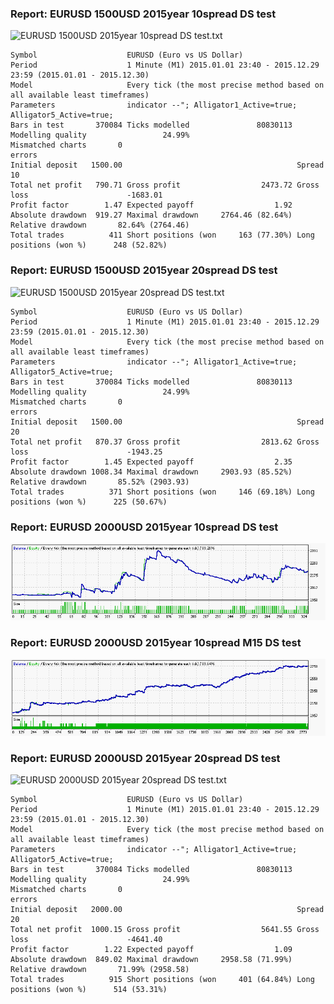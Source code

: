 
### Report: EURUSD 1500USD 2015year 10spread DS test

![EURUSD 1500USD 2015year 10spread DS test.txt](./EURUSD-1500USD-2015year-10spread-DS-test.gif)

    Symbol                    EURUSD (Euro vs US Dollar)
    Period                    1 Minute (M1) 2015.01.01 23:40 - 2015.12.29 23:59 (2015.01.01 - 2015.12.30)
    Model                     Every tick (the most precise method based on all available least timeframes)
    Parameters                indicator --"; Alligator1_Active=true; Alligator5_Active=true;
    Bars in test       370084 Ticks modelled               80830113 Modelling quality                 24.99%
    Mismatched charts       0
    errors
    Initial deposit   1500.00                                       Spread                                10
    Total net profit   790.71 Gross profit                  2473.72 Gross loss                      -1683.01
    Profit factor        1.47 Expected payoff                  1.92
    Absolute drawdown  919.27 Maximal drawdown     2764.46 (82.64%) Relative drawdown       82.64% (2764.46)
    Total trades          411 Short positions (won     163 (77.30%) Long positions (won %)      248 (52.82%)

### Report: EURUSD 1500USD 2015year 20spread DS test

![EURUSD 1500USD 2015year 20spread DS test.txt](./EURUSD-1500USD-2015year-20spread-DS-test.gif)

    Symbol                    EURUSD (Euro vs US Dollar)
    Period                    1 Minute (M1) 2015.01.01 23:40 - 2015.12.29 23:59 (2015.01.01 - 2015.12.30)
    Model                     Every tick (the most precise method based on all available least timeframes)
    Parameters                indicator --"; Alligator1_Active=true; Alligator5_Active=true;
    Bars in test       370084 Ticks modelled               80830113 Modelling quality                 24.99%
    Mismatched charts       0
    errors
    Initial deposit   1500.00                                       Spread                                20
    Total net profit   870.37 Gross profit                  2813.62 Gross loss                      -1943.25
    Profit factor        1.45 Expected payoff                  2.35
    Absolute drawdown 1008.34 Maximal drawdown     2903.93 (85.52%) Relative drawdown       85.52% (2903.93)
    Total trades          371 Short positions (won     146 (69.18%) Long positions (won %)      225 (50.67%)

### Report: EURUSD 2000USD 2015year 10spread DS test

![EURUSD 2000USD 2015year 10spread DS test.txt](./EURUSD-2000USD-2015year-10spread-DS-test.gif)


### Report: EURUSD 2000USD 2015year 10spread M15 DS test

![EURUSD 2000USD 2015year 10spread M15 DS test.txt](./EURUSD-2000USD-2015year-10spread-M15-DS-test.gif)


### Report: EURUSD 2000USD 2015year 20spread DS test

![EURUSD 2000USD 2015year 20spread DS test.txt](./EURUSD-2000USD-2015year-20spread-DS-test.gif)

    Symbol                    EURUSD (Euro vs US Dollar)
    Period                    1 Minute (M1) 2015.01.01 23:40 - 2015.12.29 23:59 (2015.01.01 - 2015.12.30)
    Model                     Every tick (the most precise method based on all available least timeframes)
    Parameters                indicator --"; Alligator1_Active=true; Alligator5_Active=true;
    Bars in test       370084 Ticks modelled               80830113 Modelling quality                 24.99%
    Mismatched charts       0
    errors
    Initial deposit   2000.00                                       Spread                                20
    Total net profit  1000.15 Gross profit                  5641.55 Gross loss                      -4641.40
    Profit factor        1.22 Expected payoff                  1.09
    Absolute drawdown  849.02 Maximal drawdown     2958.58 (71.99%) Relative drawdown       71.99% (2958.58)
    Total trades          915 Short positions (won     401 (64.84%) Long positions (won %)      514 (53.31%)
